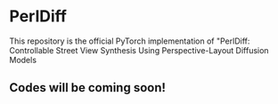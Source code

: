 # PerlDiff
This repository is the official PyTorch implementation of "PerlDiff: Controllable Street View Synthesis Using Perspective-Layout Diffusion Models
## Codes will be coming soon!
